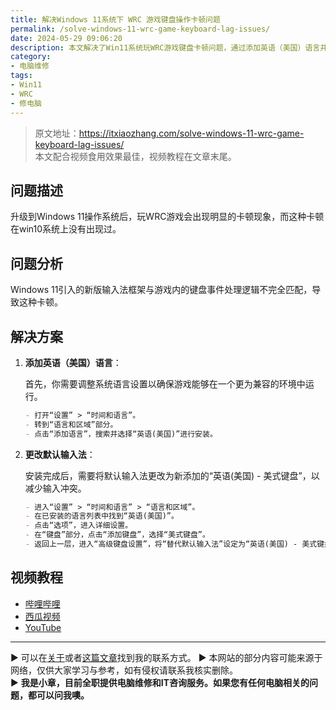 ```yaml
---
title: 解决Windows 11系统下 WRC 游戏键盘操作卡顿问题
permalink: /solve-windows-11-wrc-game-keyboard-lag-issues/
date: 2024-05-29 09:06:20
description: 本文解决了Win11系统玩WRC游戏键盘卡顿问题，通过添加英语（美国）语言并将其设为默认输入法，以下是详细操作流程。
category:
- 电脑维修
tags:
- Win11
- WRC
- 修电脑
---
```


> 原文地址：<https://itxiaozhang.com/solve-windows-11-wrc-game-keyboard-lag-issues/>  
> 本文配合视频食用效果最佳，视频教程在文章末尾。  

## 问题描述

升级到Windows 11操作系统后，玩WRC游戏会出现明显的卡顿现象，而这种卡顿在win10系统上没有出现过。

## 问题分析

Windows 11引入的新版输入法框架与游戏内的键盘事件处理逻辑不完全匹配，导致这种卡顿。

## 解决方案

1. **添加英语（美国）语言**：

   首先，你需要调整系统语言设置以确保游戏能够在一个更为兼容的环境中运行。

   ```markdown
   - 打开“设置” > “时间和语言”。
   - 转到“语言和区域”部分。
   - 点击“添加语言”，搜索并选择“英语(美国)”进行安装。
   ```

2. **更改默认输入法**：

   安装完成后，需要将默认输入法更改为新添加的“英语(美国) - 美式键盘”，以减少输入冲突。

   ```markdown
   - 进入“设置” > “时间和语言” > “语言和区域”。
   - 在已安装的语言列表中找到“英语(美国)”。
   - 点击“选项”，进入详细设置。
   - 在“键盘”部分，点击“添加键盘”，选择“美式键盘”。
   - 返回上一层，进入“高级键盘设置”，将“替代默认输入法”设定为“英语(美国) - 美式键盘”。
   ```

## 视频教程

- [哔哩哔哩](https://www.bilibili.com/video/BV1dn4y1R7KR)
- [西瓜视频](https://www.ixigua.com/7374260397883032115)
- [YouTube](https://youtu.be/jsrk4-ivWKA)

---
▶ 可以在[关于](https://itxiaozhang.com/about/)或者[这篇文章](https://itxiaozhang.com/about-computer-repair-services-with-me/)找到我的联系方式。
▶ 本网站的部分内容可能来源于网络，仅供大家学习与参考，如有侵权请联系我核实删除。  
▶ **我是小章，目前全职提供电脑维修和IT咨询服务。如果您有任何电脑相关的问题，都可以问我噢。**  
